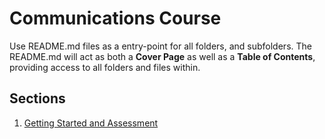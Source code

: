 # Communications Course

Use README.md files as a entry-point for all folders, and subfolders. The README.md will act as both a **Cover Page** as well as a **Table of Contents**, providing access to all folders and files within.

## Sections

1. [Getting Started and Assessment](Section-01-Getting-Started-And-Assessment)
